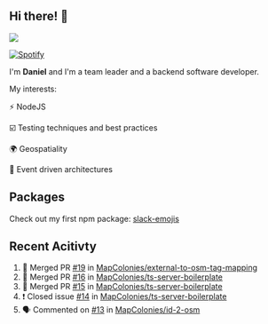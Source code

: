 ## Hi there! 👋

<p>
  <img src="https://github-readme-stats.vercel.app/api?username=syncush&theme=tokyonight">
</p>

[![Spotify](https://novatorem-rust.vercel.app/api/spotify)](https://open.spotify.com/user/syncush)

I'm **Daniel** and I'm a team leader and a backend software developer.

My interests:

⚡ NodeJS

☑️ Testing techniques and best practices

🌍 Geospatiality

🧠 Event driven architectures

## Packages
Check out my first npm package: [slack-emojis](https://www.npmjs.com/package/slack-emojis)

## Recent Acitivty
<!--START_SECTION:activity-->
1. 🎉 Merged PR [#19](https://github.com/MapColonies/external-to-osm-tag-mapping/pull/19) in [MapColonies/external-to-osm-tag-mapping](https://github.com/MapColonies/external-to-osm-tag-mapping)
2. 🎉 Merged PR [#16](https://github.com/MapColonies/ts-server-boilerplate/pull/16) in [MapColonies/ts-server-boilerplate](https://github.com/MapColonies/ts-server-boilerplate)
3. 🎉 Merged PR [#15](https://github.com/MapColonies/ts-server-boilerplate/pull/15) in [MapColonies/ts-server-boilerplate](https://github.com/MapColonies/ts-server-boilerplate)
4. ❗️ Closed issue [#14](https://github.com/MapColonies/ts-server-boilerplate/issues/14) in [MapColonies/ts-server-boilerplate](https://github.com/MapColonies/ts-server-boilerplate)
5. 🗣 Commented on [#13](https://github.com/MapColonies/id-2-osm/issues/13) in [MapColonies/id-2-osm](https://github.com/MapColonies/id-2-osm)
<!--END_SECTION:activity-->
